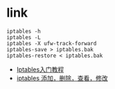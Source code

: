 # link
```shell
iptables -h
iptables -L
iptables -X ufw-track-forward
iptables-save > iptables.bak
iptables-restore < iptables.bak
```

- [Iptables入门教程](http://drops.wooyun.org/tips/1424)
- [iptables 添加，删除，查看，修改](http://blog.51yip.com/linux/1404.html)

